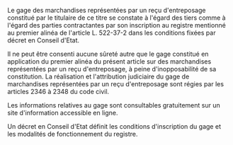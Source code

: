 Le gage des marchandises représentées par un reçu d'entreposage constitué par le titulaire de ce titre se constate à l'égard des tiers comme à l'égard des parties contractantes par son inscription au registre mentionné au premier alinéa de l'article L. 522-37-2 dans les conditions fixées par décret en Conseil d'Etat.

Il ne peut être consenti aucune sûreté autre que le gage constitué en application du premier alinéa du présent article sur des marchandises représentées par un reçu d'entreposage, à peine d'inopposabilité de sa constitution. La réalisation et l'attribution judiciaire du gage de marchandises représentées par un reçu d'entreposage sont régies par les articles 2346 à 2348 du code civil.

Les informations relatives au gage sont consultables gratuitement sur un site d'information accessible en ligne.

Un décret en Conseil d'Etat définit les conditions d'inscription du gage et les modalités de fonctionnement du registre.

